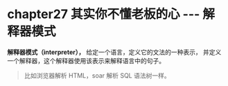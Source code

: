 # chapter27 其实你不懂老板的心 --- 解释器模式

**解释器模式（interpreter），** 给定一个语言，定义它的文法的一种表示，
并定义一个解释器，这个解释器使用该表示来解释语言中的句子。

> 比如浏览器解析 HTML，soar 解析 SQL 语法树一样。
